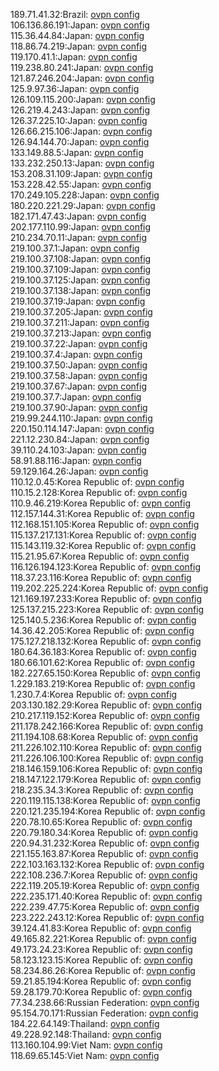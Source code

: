 189.71.41.32:Brazil: [ovpn config](vpn/189_71_41_32.ovpn)  
106.136.86.191:Japan: [ovpn config](vpn/106_136_86_191.ovpn)  
115.36.44.84:Japan: [ovpn config](vpn/115_36_44_84.ovpn)  
118.86.74.219:Japan: [ovpn config](vpn/118_86_74_219.ovpn)  
119.170.41.1:Japan: [ovpn config](vpn/119_170_41_1.ovpn)  
119.238.80.241:Japan: [ovpn config](vpn/119_238_80_241.ovpn)  
121.87.246.204:Japan: [ovpn config](vpn/121_87_246_204.ovpn)  
125.9.97.36:Japan: [ovpn config](vpn/125_9_97_36.ovpn)  
126.109.115.200:Japan: [ovpn config](vpn/126_109_115_200.ovpn)  
126.219.4.243:Japan: [ovpn config](vpn/126_219_4_243.ovpn)  
126.37.225.10:Japan: [ovpn config](vpn/126_37_225_10.ovpn)  
126.66.215.106:Japan: [ovpn config](vpn/126_66_215_106.ovpn)  
126.94.144.70:Japan: [ovpn config](vpn/126_94_144_70.ovpn)  
133.149.88.5:Japan: [ovpn config](vpn/133_149_88_5.ovpn)  
133.232.250.13:Japan: [ovpn config](vpn/133_232_250_13.ovpn)  
153.208.31.109:Japan: [ovpn config](vpn/153_208_31_109.ovpn)  
153.228.42.55:Japan: [ovpn config](vpn/153_228_42_55.ovpn)  
170.249.105.228:Japan: [ovpn config](vpn/170_249_105_228.ovpn)  
180.220.221.29:Japan: [ovpn config](vpn/180_220_221_29.ovpn)  
182.171.47.43:Japan: [ovpn config](vpn/182_171_47_43.ovpn)  
202.177.110.99:Japan: [ovpn config](vpn/202_177_110_99.ovpn)  
210.234.70.11:Japan: [ovpn config](vpn/210_234_70_11.ovpn)  
219.100.37.1:Japan: [ovpn config](vpn/219_100_37_1.ovpn)  
219.100.37.108:Japan: [ovpn config](vpn/219_100_37_108.ovpn)  
219.100.37.109:Japan: [ovpn config](vpn/219_100_37_109.ovpn)  
219.100.37.125:Japan: [ovpn config](vpn/219_100_37_125.ovpn)  
219.100.37.138:Japan: [ovpn config](vpn/219_100_37_138.ovpn)  
219.100.37.19:Japan: [ovpn config](vpn/219_100_37_19.ovpn)  
219.100.37.205:Japan: [ovpn config](vpn/219_100_37_205.ovpn)  
219.100.37.211:Japan: [ovpn config](vpn/219_100_37_211.ovpn)  
219.100.37.213:Japan: [ovpn config](vpn/219_100_37_213.ovpn)  
219.100.37.22:Japan: [ovpn config](vpn/219_100_37_22.ovpn)  
219.100.37.4:Japan: [ovpn config](vpn/219_100_37_4.ovpn)  
219.100.37.50:Japan: [ovpn config](vpn/219_100_37_50.ovpn)  
219.100.37.58:Japan: [ovpn config](vpn/219_100_37_58.ovpn)  
219.100.37.67:Japan: [ovpn config](vpn/219_100_37_67.ovpn)  
219.100.37.7:Japan: [ovpn config](vpn/219_100_37_7.ovpn)  
219.100.37.90:Japan: [ovpn config](vpn/219_100_37_90.ovpn)  
219.99.244.110:Japan: [ovpn config](vpn/219_99_244_110.ovpn)  
220.150.114.147:Japan: [ovpn config](vpn/220_150_114_147.ovpn)  
221.12.230.84:Japan: [ovpn config](vpn/221_12_230_84.ovpn)  
39.110.24.103:Japan: [ovpn config](vpn/39_110_24_103.ovpn)  
58.91.88.116:Japan: [ovpn config](vpn/58_91_88_116.ovpn)  
59.129.164.26:Japan: [ovpn config](vpn/59_129_164_26.ovpn)  
110.12.0.45:Korea Republic of: [ovpn config](vpn/110_12_0_45.ovpn)  
110.15.2.128:Korea Republic of: [ovpn config](vpn/110_15_2_128.ovpn)  
110.9.46.219:Korea Republic of: [ovpn config](vpn/110_9_46_219.ovpn)  
112.157.144.31:Korea Republic of: [ovpn config](vpn/112_157_144_31.ovpn)  
112.168.151.105:Korea Republic of: [ovpn config](vpn/112_168_151_105.ovpn)  
115.137.217.131:Korea Republic of: [ovpn config](vpn/115_137_217_131.ovpn)  
115.143.119.32:Korea Republic of: [ovpn config](vpn/115_143_119_32.ovpn)  
115.21.95.67:Korea Republic of: [ovpn config](vpn/115_21_95_67.ovpn)  
116.126.194.123:Korea Republic of: [ovpn config](vpn/116_126_194_123.ovpn)  
118.37.23.116:Korea Republic of: [ovpn config](vpn/118_37_23_116.ovpn)  
119.202.225.224:Korea Republic of: [ovpn config](vpn/119_202_225_224.ovpn)  
121.169.197.233:Korea Republic of: [ovpn config](vpn/121_169_197_233.ovpn)  
125.137.215.223:Korea Republic of: [ovpn config](vpn/125_137_215_223.ovpn)  
125.140.5.236:Korea Republic of: [ovpn config](vpn/125_140_5_236.ovpn)  
14.36.42.205:Korea Republic of: [ovpn config](vpn/14_36_42_205.ovpn)  
175.127.218.132:Korea Republic of: [ovpn config](vpn/175_127_218_132.ovpn)  
180.64.36.183:Korea Republic of: [ovpn config](vpn/180_64_36_183.ovpn)  
180.66.101.62:Korea Republic of: [ovpn config](vpn/180_66_101_62.ovpn)  
182.227.65.150:Korea Republic of: [ovpn config](vpn/182_227_65_150.ovpn)  
1.229.183.219:Korea Republic of: [ovpn config](vpn/1_229_183_219.ovpn)  
1.230.7.4:Korea Republic of: [ovpn config](vpn/1_230_7_4.ovpn)  
203.130.182.29:Korea Republic of: [ovpn config](vpn/203_130_182_29.ovpn)  
210.217.119.152:Korea Republic of: [ovpn config](vpn/210_217_119_152.ovpn)  
211.178.242.166:Korea Republic of: [ovpn config](vpn/211_178_242_166.ovpn)  
211.194.108.68:Korea Republic of: [ovpn config](vpn/211_194_108_68.ovpn)  
211.226.102.110:Korea Republic of: [ovpn config](vpn/211_226_102_110.ovpn)  
211.226.106.100:Korea Republic of: [ovpn config](vpn/211_226_106_100.ovpn)  
218.146.159.106:Korea Republic of: [ovpn config](vpn/218_146_159_106.ovpn)  
218.147.122.179:Korea Republic of: [ovpn config](vpn/218_147_122_179.ovpn)  
218.235.34.3:Korea Republic of: [ovpn config](vpn/218_235_34_3.ovpn)  
220.119.115.138:Korea Republic of: [ovpn config](vpn/220_119_115_138.ovpn)  
220.121.235.194:Korea Republic of: [ovpn config](vpn/220_121_235_194.ovpn)  
220.78.10.65:Korea Republic of: [ovpn config](vpn/220_78_10_65.ovpn)  
220.79.180.34:Korea Republic of: [ovpn config](vpn/220_79_180_34.ovpn)  
220.94.31.232:Korea Republic of: [ovpn config](vpn/220_94_31_232.ovpn)  
221.155.163.87:Korea Republic of: [ovpn config](vpn/221_155_163_87.ovpn)  
222.103.163.132:Korea Republic of: [ovpn config](vpn/222_103_163_132.ovpn)  
222.108.236.7:Korea Republic of: [ovpn config](vpn/222_108_236_7.ovpn)  
222.119.205.19:Korea Republic of: [ovpn config](vpn/222_119_205_19.ovpn)  
222.235.171.40:Korea Republic of: [ovpn config](vpn/222_235_171_40.ovpn)  
222.239.47.75:Korea Republic of: [ovpn config](vpn/222_239_47_75.ovpn)  
223.222.243.12:Korea Republic of: [ovpn config](vpn/223_222_243_12.ovpn)  
39.124.41.83:Korea Republic of: [ovpn config](vpn/39_124_41_83.ovpn)  
49.165.82.221:Korea Republic of: [ovpn config](vpn/49_165_82_221.ovpn)  
49.173.24.23:Korea Republic of: [ovpn config](vpn/49_173_24_23.ovpn)  
58.123.123.15:Korea Republic of: [ovpn config](vpn/58_123_123_15.ovpn)  
58.234.86.26:Korea Republic of: [ovpn config](vpn/58_234_86_26.ovpn)  
59.21.85.194:Korea Republic of: [ovpn config](vpn/59_21_85_194.ovpn)  
59.28.179.70:Korea Republic of: [ovpn config](vpn/59_28_179_70.ovpn)  
77.34.238.66:Russian Federation: [ovpn config](vpn/77_34_238_66.ovpn)  
95.154.70.171:Russian Federation: [ovpn config](vpn/95_154_70_171.ovpn)  
184.22.64.149:Thailand: [ovpn config](vpn/184_22_64_149.ovpn)  
49.228.92.148:Thailand: [ovpn config](vpn/49_228_92_148.ovpn)  
113.160.104.99:Viet Nam: [ovpn config](vpn/113_160_104_99.ovpn)  
118.69.65.145:Viet Nam: [ovpn config](vpn/118_69_65_145.ovpn)  
